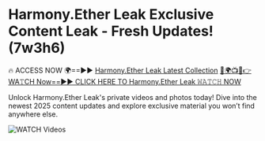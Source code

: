 # Harmony.Ether Leak Exclusive Content Leak - Fresh Updates! (7w3h6)

🔥 ACCESS NOW 🌍==►► <a href="https://tinyurl.com/3fjeunct" rel="nofollow">Harmony.Ether Leak Latest Collection</a></h3>
[🔴🌍📺📱👉WA𝚃CH Now==►► CLICK HERE TO Harmony.Ether Leak 𝚆𝙰𝚃𝙲𝙷 NOW](https://tinyurl.com/3fjeunct)

Unlock Harmony.Ether Leak's private videos and photos today! Dive into the newest 2025 content updates and explore exclusive material you won’t find anywhere else.


<a href="https://tinyurl.com/3fjeunct" rel="nofollow" data-target="animated-image.originalLink"><img src="https://camo.githubusercontent.com/8a4f000d20f83aca3bf7ec5f350d767afa0574a8a352519fd8cfa583a6f93a33/68747470733a2f2f692e696d6775722e636f6d2f644a486b345a712e676966" alt="WATCH Videos" data-canonical-src="https://i.imgur.com/dJHk4Zq.gif" style="max-width: 100%; display: inline-block;" data-target="animated-image.originalImage"></a>

